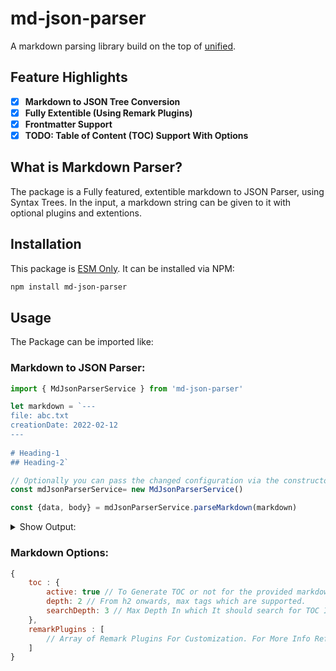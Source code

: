 # md-json-parser

A markdown parsing library build on the top of [unified](https://www.npmjs.com/package/unified).

## Feature Highlights

*   [x] **Markdown to JSON Tree Conversion**
*   [x] **Fully Extentible (Using Remark Plugins)**
*   [x] **Frontmatter Support**
*   [x] **TODO: Table of Content (TOC) Support With Options**

## What is Markdown Parser?

The package is a Fully featured, extentible markdown to JSON Parser, using Syntax Trees. In the input, a markdown string can be given to it with optional plugins and extentions.

## Installation

This package is [ESM Only](https://gist.github.com/sindresorhus/a39789f98801d908bbc7ff3ecc99d99c). It can be installed via NPM:
```sh
npm install md-json-parser
```

## Usage
The Package can be imported like:

### Markdown to JSON Parser:
```js
import { MdJsonParserService } from 'md-json-parser'

let markdown = `---
file: abc.txt
creationDate: 2022-02-12
---
  
# Heading-1
## Heading-2`

// Optionally you can pass the changed configuration via the constructor parameters.
const mdJsonParserService= new MdJsonParserService()

const {data, body} = mdJsonParserService.parseMarkdown(markdown)
```

<details>
<summary>Show Output:</summary>

```json
{
    "data": {
        "file": "abc.txt",
        "creationDate": "2022-02-12T00:00:00.000Z"
    },
    "body": {
        "type": "root",
        "children": [
            {
                "type": "heading",
                "depth": 1,
                "children": [
                    {
                        "type": "text",
                        "value": "Heading-1",
                        "position": {
                            "start": {
                                "line": 3,
                                "column": 3,
                                "offset": 8
                            },
                            "end": {
                                "line": 3,
                                "column": 12,
                                "offset": 17
                            }
                        }
                    }
                ],
                "position": {
                    "start": {
                        "line": 3,
                        "column": 1,
                        "offset": 6
                    },
                    "end": {
                        "line": 3,
                        "column": 12,
                        "offset": 17
                    }
                }
            },
            {
                "type": "heading",
                "depth": 2,
                "children": [
                    {
                        "type": "text",
                        "value": "Heading-2",
                        "position": {
                            "start": {
                                "line": 4,
                                "column": 4,
                                "offset": 22
                            },
                            "end": {
                                "line": 4,
                                "column": 13,
                                "offset": 31
                            }
                        }
                    }
                ],
                "position": {
                    "start": {
                        "line": 4,
                        "column": 1,
                        "offset": 19
                    },
                    "end": {
                        "line": 4,
                        "column": 13,
                        "offset": 31
                    }
                }
            }
        ],
        "position": {
            "start": {
                "line": 1,
                "column": 1,
                "offset": 0
            },
            "end": {
                "line": 4,
                "column": 13,
                "offset": 31
            }
        }
    }
}
```

</details>

### Markdown Options:
```js
{
    toc : {
        active: true // To Generate TOC or not for the provided markdown.
        depth: 2 // From h2 onwards, max tags which are supported.
        searchDepth: 3 // Max Depth In which It should search for TOC Items in JSON Tree.
    },
    remarkPlugins : [
        // Array of Remark Plugins For Customization. For More Info Refer: https://github.com/remarkjs/remark/blob/main/doc/plugins.md#create-plugins
    ]
}
```